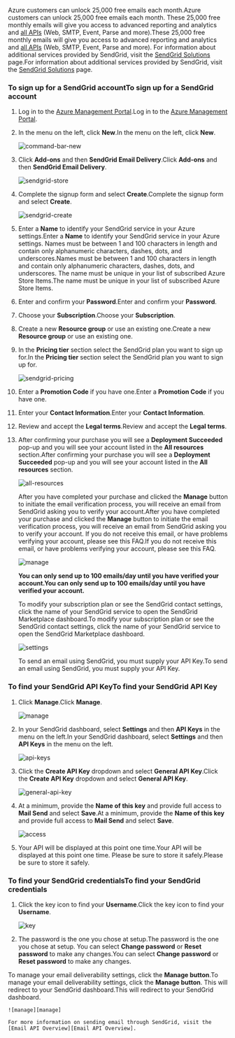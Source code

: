 <span data-ttu-id="23ed8-101">Azure customers can unlock 25,000 free emails each month.</span><span class="sxs-lookup"><span data-stu-id="23ed8-101">Azure customers can unlock 25,000 free emails each month.</span></span> <span data-ttu-id="23ed8-102">These 25,000 free monthly emails will give you access to advanced reporting and analytics and [all APIs][all APIs] (Web, SMTP, Event, Parse and more).</span><span class="sxs-lookup"><span data-stu-id="23ed8-102">These 25,000 free monthly emails will give you access to advanced reporting and analytics and [all APIs][all APIs] (Web, SMTP, Event, Parse and more).</span></span> <span data-ttu-id="23ed8-103">For information about additional services provided by SendGrid, visit the [SendGrid Solutions][SendGrid Solutions] page.</span><span class="sxs-lookup"><span data-stu-id="23ed8-103">For information about additional services provided by SendGrid, visit the [SendGrid Solutions][SendGrid Solutions] page.</span></span>

### <a name="to-sign-up-for-a-sendgrid-account"></a><span data-ttu-id="23ed8-104">To sign up for a SendGrid account</span><span class="sxs-lookup"><span data-stu-id="23ed8-104">To sign up for a SendGrid account</span></span>
1. <span data-ttu-id="23ed8-105">Log in to the [Azure Management Portal][Azure Management Portal].</span><span class="sxs-lookup"><span data-stu-id="23ed8-105">Log in to the [Azure Management Portal][Azure Management Portal].</span></span>
2. <span data-ttu-id="23ed8-106">In the menu on the left, click **New**.</span><span class="sxs-lookup"><span data-stu-id="23ed8-106">In the menu on the left, click **New**.</span></span>

    ![command-bar-new][command-bar-new]
3. <span data-ttu-id="23ed8-108">Click **Add-ons** and then **SendGrid Email Delivery**.</span><span class="sxs-lookup"><span data-stu-id="23ed8-108">Click **Add-ons** and then **SendGrid Email Delivery**.</span></span>

    ![sendgrid-store][sendgrid-store]
4. <span data-ttu-id="23ed8-110">Complete the signup form and select **Create**.</span><span class="sxs-lookup"><span data-stu-id="23ed8-110">Complete the signup form and select **Create**.</span></span>

    ![sendgrid-create][sendgrid-create]
5. <span data-ttu-id="23ed8-112">Enter a **Name** to identify your SendGrid service in your Azure settings.</span><span class="sxs-lookup"><span data-stu-id="23ed8-112">Enter a **Name** to identify your SendGrid service in your Azure settings.</span></span> <span data-ttu-id="23ed8-113">Names must be between 1 and 100 characters in length and contain only alphanumeric characters, dashes, dots, and underscores.</span><span class="sxs-lookup"><span data-stu-id="23ed8-113">Names must be between 1 and 100 characters in length and contain only alphanumeric characters, dashes, dots, and underscores.</span></span> <span data-ttu-id="23ed8-114">The name must be unique in your list of subscribed Azure Store Items.</span><span class="sxs-lookup"><span data-stu-id="23ed8-114">The name must be unique in your list of subscribed Azure Store Items.</span></span>
6. <span data-ttu-id="23ed8-115">Enter and confirm your **Password**.</span><span class="sxs-lookup"><span data-stu-id="23ed8-115">Enter and confirm your **Password**.</span></span>
7. <span data-ttu-id="23ed8-116">Choose your **Subscription**.</span><span class="sxs-lookup"><span data-stu-id="23ed8-116">Choose your **Subscription**.</span></span>
8. <span data-ttu-id="23ed8-117">Create a new **Resource group** or use an existing one.</span><span class="sxs-lookup"><span data-stu-id="23ed8-117">Create a new **Resource group** or use an existing one.</span></span>
9. <span data-ttu-id="23ed8-118">In the **Pricing tier** section select the SendGrid plan you want to sign up for.</span><span class="sxs-lookup"><span data-stu-id="23ed8-118">In the **Pricing tier** section select the SendGrid plan you want to sign up for.</span></span>

    ![sendgrid-pricing][sendgrid-pricing]
10. <span data-ttu-id="23ed8-120">Enter a **Promotion Code** if you have one.</span><span class="sxs-lookup"><span data-stu-id="23ed8-120">Enter a **Promotion Code** if you have one.</span></span>
11. <span data-ttu-id="23ed8-121">Enter your **Contact Information**.</span><span class="sxs-lookup"><span data-stu-id="23ed8-121">Enter your **Contact Information**.</span></span>
12. <span data-ttu-id="23ed8-122">Review and accept the **Legal terms**.</span><span class="sxs-lookup"><span data-stu-id="23ed8-122">Review and accept the **Legal terms**.</span></span>
13. <span data-ttu-id="23ed8-123">After confirming your purchase you will see a **Deployment Succeeded** pop-up and you will see your account listed in the **All resources** section.</span><span class="sxs-lookup"><span data-stu-id="23ed8-123">After confirming your purchase you will see a **Deployment Succeeded** pop-up and you will see your account listed in the **All resources** section.</span></span>

    ![all-resources][all-resources]

    <span data-ttu-id="23ed8-125">After you have completed your purchase and clicked the **Manage** button to initiate the email verification process, you will receive an email from SendGrid asking you to verify your account.</span><span class="sxs-lookup"><span data-stu-id="23ed8-125">After you have completed your purchase and clicked the **Manage** button to initiate the email verification process, you will receive an email from SendGrid asking you to verify your account.</span></span> <span data-ttu-id="23ed8-126">If you do not receive this email, or have problems verifying your account, please see this FAQ.</span><span class="sxs-lookup"><span data-stu-id="23ed8-126">If you do not receive this email, or have problems verifying your account, please see this FAQ.</span></span>

    ![manage][manage]

    <span data-ttu-id="23ed8-128">**You can only send up to 100 emails/day until you have verified your account.**</span><span class="sxs-lookup"><span data-stu-id="23ed8-128">**You can only send up to 100 emails/day until you have verified your account.**</span></span>

    <span data-ttu-id="23ed8-129">To modify your subscription plan or see the SendGrid contact settings, click the name of your SendGrid service to open the SendGrid Marketplace dashboard.</span><span class="sxs-lookup"><span data-stu-id="23ed8-129">To modify your subscription plan or see the SendGrid contact settings, click the name of your SendGrid service to open the SendGrid Marketplace dashboard.</span></span>

    ![settings][settings]

    <span data-ttu-id="23ed8-131">To send an email using SendGrid, you must supply your API Key.</span><span class="sxs-lookup"><span data-stu-id="23ed8-131">To send an email using SendGrid, you must supply your API Key.</span></span>

### <a name="to-find-your-sendgrid-api-key"></a><span data-ttu-id="23ed8-132">To find your SendGrid API Key</span><span class="sxs-lookup"><span data-stu-id="23ed8-132">To find your SendGrid API Key</span></span>
1. <span data-ttu-id="23ed8-133">Click **Manage**.</span><span class="sxs-lookup"><span data-stu-id="23ed8-133">Click **Manage**.</span></span>

    ![manage][manage]
2. <span data-ttu-id="23ed8-135">In your SendGrid dashboard, select **Settings** and then **API Keys** in the menu on the left.</span><span class="sxs-lookup"><span data-stu-id="23ed8-135">In your SendGrid dashboard, select **Settings** and then **API Keys** in the menu on the left.</span></span>

    ![api-keys][api-keys]

3. <span data-ttu-id="23ed8-137">Click the **Create API Key** dropdown and select **General API Key**.</span><span class="sxs-lookup"><span data-stu-id="23ed8-137">Click the **Create API Key** dropdown and select **General API Key**.</span></span>

    ![general-api-key][general-api-key]
4. <span data-ttu-id="23ed8-139">At a minimum, provide the **Name of this key** and provide full access to **Mail Send** and select **Save**.</span><span class="sxs-lookup"><span data-stu-id="23ed8-139">At a minimum, provide the **Name of this key** and provide full access to **Mail Send** and select **Save**.</span></span>

    ![access][access]
5. <span data-ttu-id="23ed8-141">Your API will be displayed at this point one time.</span><span class="sxs-lookup"><span data-stu-id="23ed8-141">Your API will be displayed at this point one time.</span></span> <span data-ttu-id="23ed8-142">Please be sure to store it safely.</span><span class="sxs-lookup"><span data-stu-id="23ed8-142">Please be sure to store it safely.</span></span>

### <a name="to-find-your-sendgrid-credentials"></a><span data-ttu-id="23ed8-143">To find your SendGrid credentials</span><span class="sxs-lookup"><span data-stu-id="23ed8-143">To find your SendGrid credentials</span></span>
1. <span data-ttu-id="23ed8-144">Click the key icon to find your **Username**.</span><span class="sxs-lookup"><span data-stu-id="23ed8-144">Click the key icon to find your **Username**.</span></span>

    ![key][key]
2. <span data-ttu-id="23ed8-146">The password is the one you chose at setup.</span><span class="sxs-lookup"><span data-stu-id="23ed8-146">The password is the one you chose at setup.</span></span> <span data-ttu-id="23ed8-147">You can select **Change password** or **Reset password** to make any changes.</span><span class="sxs-lookup"><span data-stu-id="23ed8-147">You can select **Change password** or **Reset password** to make any changes.</span></span>

<span data-ttu-id="23ed8-148">To manage your email deliverability settings, click the **Manage button**.</span><span class="sxs-lookup"><span data-stu-id="23ed8-148">To manage your email deliverability settings, click the **Manage button**.</span></span> <span data-ttu-id="23ed8-149">This will redirect to your SendGrid dashboard.</span><span class="sxs-lookup"><span data-stu-id="23ed8-149">This will redirect to your SendGrid dashboard.</span></span>

    ![manage][manage]

    For more information on sending email through SendGrid, visit the [Email API Overview][Email API Overview].

<!--images-->

[command-bar-new]: https://docstestmedia1.blob.core.windows.net/azure-media/includes/media/sendgrid-sign-up/new-addon.png
[sendgrid-store]: https://docstestmedia1.blob.core.windows.net/azure-media/includes/media/sendgrid-sign-up/sendgrid-store.png
[sendgrid-create]: https://docstestmedia1.blob.core.windows.net/azure-media/includes/media/sendgrid-sign-up/sendgrid-create.png
[sendgrid-pricing]: https://docstestmedia1.blob.core.windows.net/azure-media/includes/media/sendgrid-sign-up/sendgrid-pricing.png
[all-resources]: https://docstestmedia1.blob.core.windows.net/azure-media/includes/media/sendgrid-sign-up/all-resources.png
[manage]: https://docstestmedia1.blob.core.windows.net/azure-media/includes/media/sendgrid-sign-up/manage.png
[settings]: https://docstestmedia1.blob.core.windows.net/azure-media/includes/media/sendgrid-sign-up/settings.png
[api-keys]: https://docstestmedia1.blob.core.windows.net/azure-media/includes/media/sendgrid-sign-up/api-keys.png
[general-api-key]: https://docstestmedia1.blob.core.windows.net/azure-media/includes/media/sendgrid-sign-up/general-api-key.png
[access]: https://docstestmedia1.blob.core.windows.net/azure-media/includes/media/sendgrid-sign-up/access.png
[key]: https://docstestmedia1.blob.core.windows.net/azure-media/includes/media/sendgrid-sign-up/key.png

<!--Links-->

[SendGrid Solutions]: https://sendgrid.com/solutions
[Azure Management Portal]: https://manage.windowsazure.com
[SendGrid Getting Started]: http://sendgrid.com/docs
[SendGrid Provisioning Process]: https://support.sendgrid.com/hc/articles/200181628-Why-is-my-account-being-provisioned-
[all APIs]: https://sendgrid.com/docs/API_Reference/index.html
[Email API Overview]: https://sendgrid.com/docs/API_Reference/Web_API_v3/Mail/index.html











